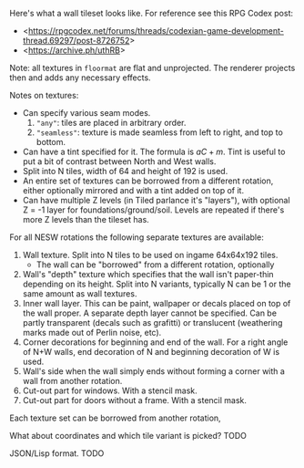 Here's what a wall tileset looks like. For reference see this RPG Codex
post:

- <<https://rpgcodex.net/forums/threads/codexian-game-development-thread.69297/post-8726752>>
- <<https://archive.ph/uthRB>>

Note: all textures in `floormat` are flat and unprojected. The renderer
projects then and adds any necessary effects.

Notes on textures:

- Can specify various seam modes.
  1. `"any"`: tiles are placed in arbitrary order.
  2. `"seamless"`: texture is made seamless from left to right, and
     top to bottom.
- Can have a tint specified for it. The formula is $a C + m$. Tint is
  useful to put a bit of contrast between North and West walls.
- Split into N tiles, width of 64 and height of 192 is used.
- An entire set of textures can be borrowed from a different rotation,
  either optionally mirrored and with a tint added on top of it.
- Can have multiple Z levels (in Tiled parlance it's "layers"), with
  optional Z = -1 layer for foundations/ground/soil. Levels are repeated
  if there's more Z levels than the tileset has.

For all NESW rotations the following separate textures are available:

1. Wall texture. Split into N tiles to be used on ingame 64x64x192 tiles.
   - The wall can be "borrowed" from a different rotation, optionally 
2. Wall's "depth" texture which specifies that the wall isn't paper-thin
   depending on its height. Split into N variants, typically N can be 1
   or the same amount as wall textures.
3. Inner wall layer. This can be paint, wallpaper or decals placed on
   top of the wall proper. A separate depth layer cannot be specified.
   Can be partly transparent (decals such as grafitti) or translucent
   (weathering marks made out of Perlin noise, etc).
5. Corner decorations for beginning and end of the wall. For a right
   angle of N+W walls, end decoration of N and beginning decoration of W
   is used.
6. Wall's side when the wall simply ends without forming a corner with a
   wall from another rotation.
7. Cut-out part for windows. With a stencil mask.
8. Cut-out part for doors without a frame. With a stencil mask.

Each texture set can be borrowed from another rotation, 

What about coordinates and which tile variant is picked? TODO

JSON/Lisp format. TODO
